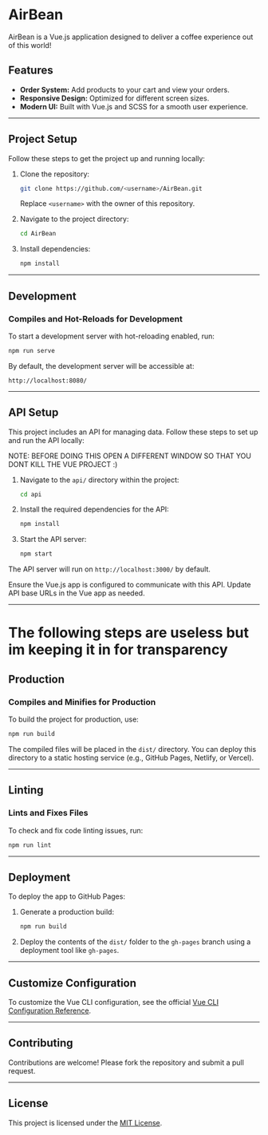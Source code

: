
# AirBean

AirBean is a Vue.js application designed to deliver a coffee experience out of this world!

## Features
- **Order System:** Add products to your cart and view your orders.
- **Responsive Design:** Optimized for different screen sizes.
- **Modern UI:** Built with Vue.js and SCSS for a smooth user experience.

---

## Project Setup

Follow these steps to get the project up and running locally:

1. Clone the repository:
   ```bash
   git clone https://github.com/<username>/AirBean.git
   ```
   Replace `<username>` with the owner of this repository.

2. Navigate to the project directory:
   ```bash
   cd AirBean
   ```

3. Install dependencies:
   ```bash
   npm install
   ```

---

## Development

### Compiles and Hot-Reloads for Development
To start a development server with hot-reloading enabled, run:
```bash
npm run serve
```

By default, the development server will be accessible at:
```
http://localhost:8080/
```

---

## API Setup

This project includes an API for managing data. Follow these steps to set up and run the API locally:

NOTE: BEFORE DOING THIS OPEN A DIFFERENT WINDOW SO THAT YOU DONT KILL THE VUE PROJECT :)

1. Navigate to the `api/` directory within the project:
   ```bash
   cd api
   ```

2. Install the required dependencies for the API:
   ```bash
   npm install
   ```

3. Start the API server:
   ```bash
   npm start
   ```

The API server will run on `http://localhost:3000/` by default.

Ensure the Vue.js app is configured to communicate with this API. Update API base URLs in the Vue app as needed.

---


# The following steps are useless but im keeping it in for transparency

## Production

### Compiles and Minifies for Production
To build the project for production, use:
```bash
npm run build
```

The compiled files will be placed in the `dist/` directory. You can deploy this directory to a static hosting service (e.g., GitHub Pages, Netlify, or Vercel).

---

## Linting

### Lints and Fixes Files
To check and fix code linting issues, run:
```bash
npm run lint
```

---

## Deployment

To deploy the app to GitHub Pages:
1. Generate a production build:
   ```bash
   npm run build
   ```
2. Deploy the contents of the `dist/` folder to the `gh-pages` branch using a deployment tool like `gh-pages`.

---

## Customize Configuration

To customize the Vue CLI configuration, see the official [Vue CLI Configuration Reference](https://cli.vuejs.org/config/).

---

## Contributing
Contributions are welcome! Please fork the repository and submit a pull request.

---

## License
This project is licensed under the [MIT License](LICENSE).
